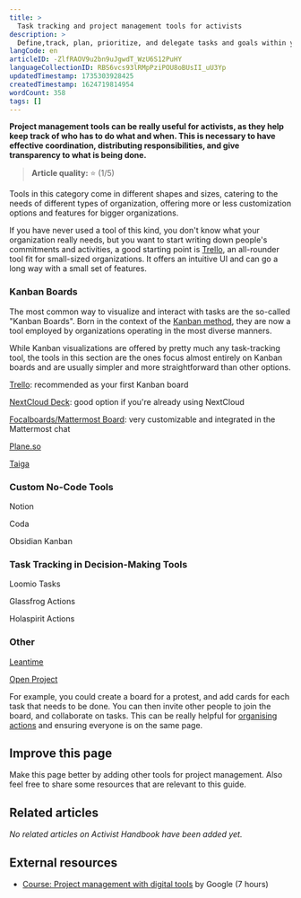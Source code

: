 ```yaml
---
title: >
  Task tracking and project management tools for activists
description: >
  Define,track, plan, prioritize, and delegate tasks and goals within your organization
langCode: en
articleID: -ZlfRAOV9u2bn9uJgwdT_WzU6S12PuHY
languageCollectionID: RBS6vcs93lRMpPziPOU8oBUsII_uU3Yp
updatedTimestamp: 1735303928425
createdTimestamp: 1624719814954
wordCount: 358
tags: []
---
```


**Project management tools can be really useful for activists, as they help keep track of who has to do what and when. This is necessary to have effective coordination, distributing responsibilities, and give transparency to what is being done.**

> **Article quality:** ⭐️ (1/5)

Tools in this category come in different shapes and sizes, catering to the needs of different types of organization, offering more or less customization options and features for bigger organizations.

If you have never used a tool of this kind, you don't know what your organization really needs, but you want to start writing down people's commitments and activities, a good starting point is [Trello](https://trello.com), an all-rounder tool fit for small-sized organizations. It offers an intuitive UI and can go a long way with a small set of features.

### Kanban Boards

The most common way to visualize and interact with tasks are the so-called "Kanban Boards". Born in the context of the [Kanban method](https://en.wikipedia.org/wiki/Kanban_(development)?utm_source=activisthandbook.org), they are now a tool employed by organizations operating in the most diverse manners.

While Kanban visualizations are offered by pretty much any task-tracking tool, the tools in this section are the ones focus almost entirely on Kanban boards and are usually simpler and more straightforward than other options.

[Trello](https://trello.com): recommended as your first Kanban board

[NextCloud Deck](https://apps.nextcloud.com/apps/deck?utm_source=activisthandbook.org): good option if you're already using NextCloud

[Focalboards/Mattermost Board](https://www.focalboard.com/?utm_source=activisthandbook.org): very customizable and integrated in the Mattermost chat

[Plane.so](http://Plane.so)

[Taiga](https://taiga.io/?utm_source=activisthandbook.org)

### Custom No-Code Tools

Notion

Coda

Obsidian Kanban

### Task Tracking in Decision-Making Tools

Loomio Tasks

Glassfrog Actions

Holaspirit Actions

### Other

[Leantime](https://leantime.io/?utm_source=activisthandbook.org)

[Open Project](https://www.openproject.org/?utm_source=activisthandbook.org)

For example, you could create a board for a protest, and add cards for each task that needs to be done. You can then invite other people to join the board, and collaborate on tasks. This can be really helpful for [organising actions](/organising/action) and ensuring everyone is on the same page.

## Improve this page

Make this page better by adding other tools for project management. Also feel free to share some resources that are relevant to this guide.

## Related articles

_No related articles on Activist Handbook have been added yet._

## External resources

-   [Course: Project management with digital tools](https://learndigital.withgoogle.com/digitalgarage/course/manage-a-project-with-digital-tools) by Google (7 hours)